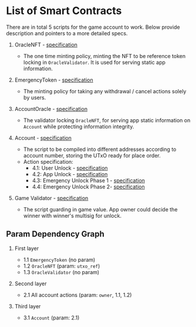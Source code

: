 # List of Smart Contracts

There are in total 5 scripts for the game account to work. Below provide description and pointers to a more detailed specs.

1. OracleNFT - [specification](./1_oracle_nft.md)

   - The one time minting policy, minting the NFT to be reference token locking in `OracleValidator`. It is used for serving static app information.

2. EmergencyToken - [specification](./2_emergency_token.md)

   - The minting policy for taking any withdrawal / cancel actions solely by users.

3. AccountOracle - [specification](./3_account_oracle.md)

   - The validator locking `OracleNFT`, for serving app static information on `Account` while protecting information integrity.

4. Account - [specification](./4_account/4_account.md)

   - The script to be compiled into different addresses according to account number, storing the UTxO ready for place order.
   - Action specification:
     - 4.1: User Unlock - [specification](./4_account/4.1_user_unlock.md)
     - 4.2: App Unlock - [specification](./4_account/4.2_app_unlock.md)
     - 4.3: Emergency Unlock Phase 1 - [specification](./4_account/4.3_emergency_unlock_phase1.md)
     - 4.4: Emergency Unlock Phase 2- [specification](./4_account/4.4_emergency_unlock_phase2.md)

5. Game Validator - [specification](./5_game_validator.md)

   - The script guarding in game value. App owner could decide the winner with winner's multisig for unlock.

## Param Dependency Graph

1. First layer

   - 1.1 `EmergencyToken` (no param)
   - 1.2 `OracleNFT` (param: `utxo_ref`)
   - 1.3 `OracleValidator` (no param)

2. Second layer

   - 2.1 All account actions (param: `owner`, 1.1, 1.2)

3. Third layer

   - 3.1 `Account` (param: 2.1)
